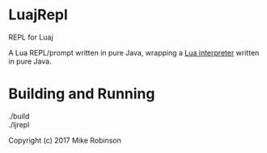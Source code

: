 # LuajRepl

REPL for Luaj

A Lua REPL/prompt written in pure Java, wrapping a
[Lua interpreter](https://github.com/FMZLabs/luaj) written in pure Java.

# Building and Running

./build  
./ljrepl

Copyright (c) 2017 Mike Robinson
